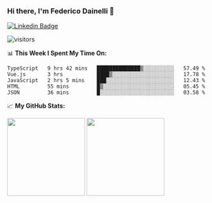 ### Hi there, I'm Federico Dainelli 👋

<!--
**ruddenchaux/ruddenchaux** is a ✨ _special_ ✨ repository because its `README.md` (this file) appears on your GitHub profile.

Here are some ideas to get you started:

- 🔭 I’m currently working on ...
- 🌱 I’m currently learning ...
- 👯 I’m looking to collaborate on ...
- 🤔 I’m looking for help with ...
- 💬 Ask me about ...
- 📫 How to reach me: ...
- 😄 Pronouns: ...
- ⚡ Fun fact: ...
-->

[![Linkedin Badge](https://img.shields.io/badge/-LinkedIn-0e76a8?style=flat-square&logo=Linkedin&logoColor=white)](https://www.linkedin.com/in/federico-dainelli-ab35b996/)

![visitors](https://visitor-badge.glitch.me/badge?page_id=ruddenchaux.ruddenchaux)


📊 **This Week I Spent My Time On:**
<!--START_SECTION:waka-->
```text
TypeScript   9 hrs 42 mins   ██████████████▒░░░░░░░░░░   57.49 % 
Vue.js       3 hrs           ████▒░░░░░░░░░░░░░░░░░░░░   17.78 % 
JavaScript   2 hrs 5 mins    ███░░░░░░░░░░░░░░░░░░░░░░   12.43 % 
HTML         55 mins         █▒░░░░░░░░░░░░░░░░░░░░░░░   05.45 % 
JSON         36 mins         █░░░░░░░░░░░░░░░░░░░░░░░░   03.58 % 
```
<!--END_SECTION:waka-->


📈 **My GitHub Stats:**
<p>
  <img height="180em" src="https://github-readme-stats.vercel.app/api?username=Gapur&show_icons=true&hide_border=true&&count_private=true&include_all_commits=true" />
  <img height="180em" src="https://github-readme-stats.vercel.app/api/top-langs/?username=Gapur&exclude_repo=KNN-Image-Classification&show_icons=true&hide_border=true&layout=compact&langs_count=8"/>
</p>
